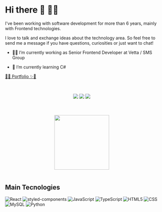# Hi there 👋 👩‍💻

I've been working with software development for more than 6 years, mainly with Frontend technologies.

I love to talk and exchange ideas about the technology area. So feel free to send me a message if you have questions, curiosities or just want to chat!

-   🧙‍♀️ I’m currently working as Senior Frontend Developer at Vetta / SMS Group

-   🌱 I’m currently learning C#
<p><a href="https://julia-santi.vercel.app/" color="#FB87FD" > 🔮✨ Portfolio ✨🔮 </a></p>

<br/>
<br/>

<div align="center"> 
  <div>
    <a href="https://www.instagram.com/julia.santi.js/" target="_blank"><img src="https://img.shields.io/badge/-Instagram-%23E4405F?style=for-the-badge&logo=instagram&logoColor=white" target="_blank"></a>
    <a href = "mailto:julia.gs.acosta@gmail.com"><img src="https://img.shields.io/badge/-Gmail-%23333?style=for-the-badge&logo=gmail&logoColor=white" target="_blank"></a>
    <a href="https://www.linkedin.com/in/julia-gabriela-santi-acosta/" target="_blank"><img src="https://img.shields.io/badge/-LinkedIn-%230077B5?style=for-the-badge&logo=linkedin&logoColor=white" target="_blank"></a>
  </div>
  <br/>
  <br/>
  <br />
  <img height="180em" src="https://github-readme-stats.vercel.app/api/top-langs/?username=gsajulia&layout=compact&theme=tokyonight&count_private=true"/>
</div>



<br/>

## Main Tecnologies

![React](	https://img.shields.io/badge/React-20232A?style=flat&logo=react&logoColor=61DAFB)
![styled-components](https://img.shields.io/badge/styled--components-DB7093?style=flat&logo=styled-components&logoColor=white)
![JavaScript](https://img.shields.io/badge/JavaScript-F7DF1E?style=flat&logo=javascript&logoColor=black)
![TypeScript](https://img.shields.io/badge/TypeScript-007ACC?style=flat&logo=typescript&logoColor=white)
![HTML5](https://img.shields.io/badge/HTML5-E34F26?style=flat&logo=html5&logoColor=white)
![CSS](https://img.shields.io/badge/CSS3-1572B6?style=flat&logo=css3&logoColor=white)
![MySQL](https://img.shields.io/badge/MySQL-00000F?style=flat&logo=mysql&logoColor=white)
![Python](https://img.shields.io/badge/Python-14354C?style=flat&logo=python&logoColor=1572B6)

<div>
  <a href="https://julia-santi.vercel.app/">
</div>
<br/>
